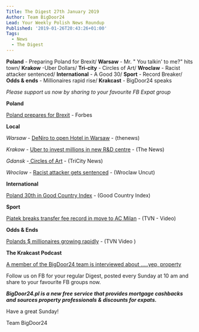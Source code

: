 ```yaml
---
Title: The Digest 27th January 2019
Author: Team BigDoor24
Lead: Your Weekly Polish News Roundup
Published: '2019-01-26T20:43:26+01:00'
Tags:
  - News
  - The Digest
---
```

**Poland** - Preparing Poland for Brexit/ **Warsaw** - Mr. " You talkin' to me?" hits town/ **Krakow** -Uber Dollars/ **Tri-city** - Circles of Art/ **Wroclaw** - Racist attacker sentenced/ **International** - A Good 30/ **Sport** - Record Breaker/ **Odds & ends** - Millionaires rapid rise/ **Krakcast** - BigDoor24 speaks 

_Please support us now by sharing to your favourite FB Expat group_

<div class="sharethis-inline-share-buttons"></div>

**Poland**

[Poland prepares for Brexit](https://www.forbes.com/sites/joharper/2019/01/24/is-warsaw-brexit-braced/#1ad24a0d7266) - Forbes

**Local**

_Warsaw_ - [DeNiro to open Hotel in Warsaw](http://thenews.pl/1/11/Artykul/403036,Robert-De-Niro-to-open-hotel-in-Warsaw-report) - (thenews)

_Krakow_ - [ ](https://kafkadesk.org/2019/01/18/poland-legend-joins-boyhood-club-wisla-krakow-for-free-to-help-revive-the-polish-side/)[Uber to invest millions in new R&D centre](http://thenews.pl/1/6/Artykul/403178,Uber-to-invest-millions-in-Poland) - (The News)

_Gdansk_ -[ Circles of Art](https://tricitynews.pl/event/circles-of-art-festival-a-big-ending-in-poland/) - (TriCity News)

_Wroclaw_ - [Racist attacker gets sentenced](http://wroclawuncut.com/2019/01/23/racist-attacker-sentenced-to-10-months-community-service/) - (Wroclaw Uncut)

**International**

[Poland 30th in Good Country Index](https://www.goodcountryindex.org/results) - (Good Country Index)

**Sport**

[Piatek breaks transfer fee record in move to AC Milan](https://www.tvn24.pl/tvn24-news-in-english,157,m/krzysztof-piatek-joins-milan-from-genoa-for-a-record-fee-for-polish-player,903565.html)  - (TVN - Video)

**Odds & Ends**

[Polands $ millionaires growing rapidly](https://www.tvn24.pl/tvn24-news-in-english,157,m/tvn24-s-business-news-from-poland-in-english,902599.html) - (TVN Video )

**The Krakcast Podcast**

[A member of the BigDoor24 team is interviewed about .....yep, property](https://www.krakcast.pl/e/krakcast-interview-john-naughton/)

Follow us on FB for your regular Digest, posted every Sunday at 10 am and share to your favourite FB groups now.

**_BigDoor24.pl is a new free service that provides mortgage cashbacks and sources property professionals & discounts for expats._**

Have a great Sunday!

Team BigDoor24
